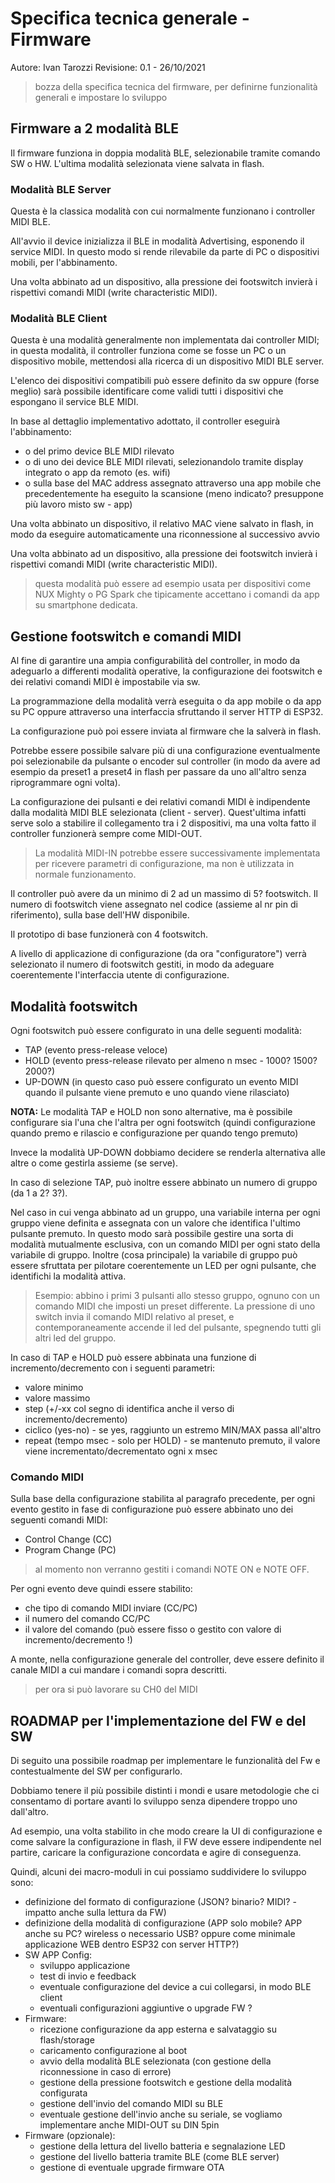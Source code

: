 Specifica tecnica generale - Firmware
========================================

Autore: Ivan Tarozzi
Revisione: 0.1 - 26/10/2021


> bozza della specifica tecnica del firmware, per definirne funzionalità generali e impostare lo sviluppo


## Firmware a 2 modalità BLE
Il firmware funziona in doppia modalità BLE, selezionabile tramite comando SW o HW. L'ultima modalità selezionata viene salvata in flash.

### Modalità BLE Server
Questa è la classica modalità con cui normalmente funzionano i controller MIDI BLE.

All'avvio il device inizializza il BLE in modalità Advertising, esponendo il service MIDI. In questo modo si rende rilevabile da parte di PC o dispositivi mobili, per l'abbinamento.

Una volta abbinato ad un dispositivo, alla pressione dei footswitch invierà i rispettivi comandi MIDI (write characteristic MIDI).

### Modalità BLE Client
Questa è una modalità generalmente non implementata dai controller MIDI; in questa modalità, il controller funziona come se fosse un PC o un dispositivo mobile, mettendosi alla ricerca di un dispositivo MIDI BLE server.

L'elenco dei dispositivi compatibili può essere definito da sw oppure (forse meglio) sarà possibile identificare come validi tutti i dispositivi che espongano il service BLE MIDI.

In base al dettaglio implementativo adottato, il controller eseguirà l'abbinamento:
* o del primo device BLE MIDI rilevato
* o di uno dei device BLE MIDI rilevati, selezionandolo tramite display integrato o app da remoto (es. wifi)
* o sulla base del MAC address assegnato attraverso una app mobile che precedentemente ha eseguito la scansione (meno indicato? presuppone più lavoro misto sw - app)

Una volta abbinato un dispositivo, il relativo MAC viene salvato in flash, in modo da eseguire automaticamente una riconnessione al successivo avvio

Una volta abbinato ad un dispositivo, alla pressione dei footswitch invierà i rispettivi comandi MIDI (write characteristic MIDI).

> questa modalità può essere ad esempio usata per dispositivi come NUX Mighty o PG Spark che tipicamente accettano i comandi da app su smartphone dedicata.


## Gestione footswitch e comandi MIDI
Al fine di garantire una ampia configurabilità del controller, in modo da adeguarlo a differenti modalità operative, la configurazione dei footswitch e dei relativi comandi MIDI è impostabile via sw.

La programmazione della modalità verrà eseguita o da app mobile o da app su PC oppure attraverso una interfaccia sfruttando il server HTTP di ESP32.

La configurazione può poi essere inviata al firmware che la salverà in flash.

Potrebbe essere possibile salvare più di una configurazione eventualmente poi selezionabile da pulsante o encoder sul controller (in modo da avere ad esempio da preset1 a preset4 in flash per passare da uno all'altro senza riprogrammare ogni volta).

La configurazione dei pulsanti e dei relativi comandi MIDI è indipendente dalla modalità MIDI BLE selezionata (client - server). Quest'ultima infatti serve solo a stabilire il collegamento tra i 2 dispositivi, ma una volta fatto il controller funzionerà sempre come MIDI-OUT.

> La modalità MIDI-IN potrebbe essere successivamente implementata per ricevere parametri di configurazione, ma non è utilizzata in normale funzionamento. 

Il controller può avere da un minimo di 2 ad un massimo di 5? footswitch. Il numero di footswitch viene assegnato nel codice (assieme al nr pin di riferimento), sulla base dell'HW disponibile. 

Il prototipo di base funzionerà con 4 footswitch.

A livello di applicazione di configurazione (da ora "configuratore") verrà selezionato il numero di footswitch gestiti, in modo da adeguare coerentemente l'interfaccia utente di configurazione.


## Modalità footswitch
Ogni footswitch può essere configurato in una delle seguenti modalità:
* TAP (evento press-release veloce)
* HOLD (evento press-release rilevato per almeno n msec - 1000? 1500? 2000?)
* UP-DOWN (in questo caso può essere configurato un evento MIDI quando il pulsante viene premuto e uno quando viene rilasciato)

**NOTA:**
Le modalità TAP e HOLD non sono alternative, ma è possibile configurare sia l'una che l'altra per ogni footswitch (quindi configurazione quando premo e rilascio e configurazione per quando tengo premuto)

Invece la modalità UP-DOWN dobbiamo decidere se renderla alternativa alle altre o come gestirla assieme (se serve).

In caso di selezione TAP, può inoltre essere abbinato un numero di gruppo (da 1 a 2? 3?).

Nel caso in cui venga abbinato ad un gruppo, una variabile interna per ogni gruppo viene definita e assegnata con un valore che identifica l'ultimo pulsante premuto.  In questo modo sarà possibile gestire una sorta di modalità mutualmente esclusiva, con un comando MIDI per ogni stato della variabile di gruppo. Inoltre (cosa principale) la variabile di gruppo può essere sfruttata per pilotare coerentemente un LED per ogni pulsante, che identifichi la modalità attiva.

> Esempio: abbino i primi 3 pulsanti allo stesso gruppo, ognuno con un comando MIDI che imposti un preset differente. La pressione di uno switch invia il comando MIDI relativo al preset, e contemporaneamente accende il led del pulsante, spegnendo tutti gli altri led del gruppo.

In caso di TAP e HOLD può essere abbinata una funzione di incremento/decremento con i seguenti parametri:
* valore minimo
* valore massimo
* step (+/-xx  col segno di identifica anche il verso di incremento/decremento)
* ciclico (yes-no) - se yes, raggiunto un estremo MIN/MAX passa all'altro
* repeat (tempo msec - solo per HOLD) - se mantenuto premuto, il valore viene incrementato/decrementato ogni x msec


### Comando MIDI
Sulla base della configurazione stabilita al paragrafo precedente, per ogni evento gestito in fase di configurazione può essere abbinato uno dei seguenti comandi MIDI:
* Control Change (CC)
* Program Change (PC)

> al momento non verranno gestiti i comandi NOTE ON e NOTE OFF.

Per ogni evento deve quindi essere stabilito:

* che tipo di comando MIDI inviare (CC/PC)
* il numero del comando CC/PC
* il valore del comando (può essere fisso o gestito con valore di incremento/decremento !)

A monte, nella configurazione generale del controller, deve essere definito il canale MIDI a cui mandare i comandi sopra descritti.

> per ora si può lavorare su CH0 del MIDI


## ROADMAP per l'implementazione del FW e del SW

Di seguito una possibile roadmap per implementare le funzionalità del Fw e contestualmente del SW per configurarlo.

Dobbiamo tenere il più possibile distinti i mondi e usare metodologie che ci consentamo di portare avanti lo sviluppo senza dipendere troppo uno dall'altro.

Ad esempio, una volta stabilito in che modo creare la UI di configurazione e come salvare la configurazione in flash, il FW deve essere indipendente nel partire, caricare la configurazione concordata e agire di conseguenza.

Quindi, alcuni dei macro-moduli in cui possiamo suddividere lo sviluppo sono:

* definizione del formato di configurazione (JSON? binario? MIDI? - impatto anche sulla lettura da FW)
* definizione della modalità di configurazione (APP solo mobile? APP anche su PC? wireless o necessario USB? oppure come minimale applicazione WEB dentro ESP32 con server HTTP?)
* SW APP Config: 
  * sviluppo applicazione
  * test di invio e feedback
  * eventuale configurazione del device a cui collegarsi, in modo BLE client
  * eventuali configurazioni aggiuntive o upgrade FW ?
* Firmware:
  * ricezione configurazione da app esterna e salvataggio su flash/storage
  * caricamento configurazione al boot
  * avvio della modalità BLE selezionata (con gestione della riconnessione in caso di errore)
  * gestione della pressione footswitch e gestione della modalità configurata
  * gestione dell'invio del comando MIDI su BLE
  * eventuale gestione dell'invio anche su seriale, se vogliamo implementare anche MIDI-OUT su DIN 5pin
* Firmware (opzionale):
  * gestione della lettura del livello batteria e segnalazione LED
  * gestione del livello batteria tramite BLE (come BLE server)
  * gestione di eventuale upgrade firmware OTA

  


